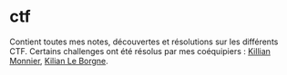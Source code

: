 # ctf

Contient toutes mes notes, découvertes et résolutions sur les différents CTF. Certains challenges ont été résolus par mes coéquipiers : [Killian Monnier](https://github.com/killianmonnier), [Kilian Le Borgne](https://github.com/kleborgn).
